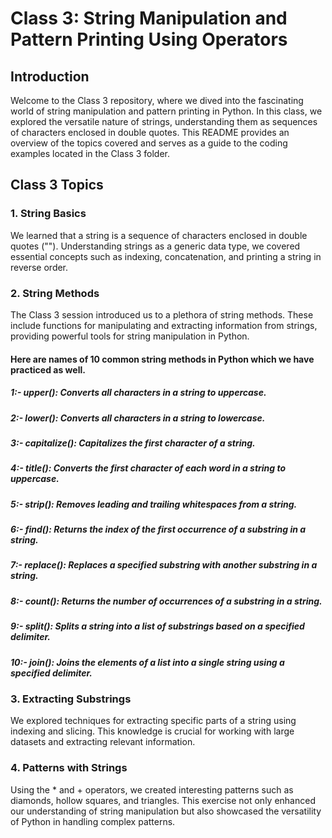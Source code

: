 # Class 3: String Manipulation and Pattern Printing Using Operators
## Introduction
Welcome to the Class 3 repository, where we dived into the fascinating world of string manipulation and pattern printing in Python. In this class, we explored the versatile nature of strings, understanding them as sequences of characters enclosed in double quotes. This README provides an overview of the topics covered and serves as a guide to the coding examples located in the Class 3 folder.
## Class 3 Topics
### 1. String Basics
We learned that a string is a sequence of characters enclosed in double quotes (""). Understanding strings as a generic data type, we covered essential concepts such as indexing, concatenation, and printing a string in reverse order.
### 2. String Methods
The Class 3 session introduced us to a plethora of string methods. These include functions for manipulating and extracting information from strings, providing powerful tools for string manipulation in Python.
#### Here are names of 10 common string methods in Python which we have practiced as well.
##### 1:- upper(): Converts all characters in a string to uppercase.
##### 2:- lower(): Converts all characters in a string to lowercase.
##### 3:- capitalize(): Capitalizes the first character of a string.
##### 4:- title(): Converts the first character of each word in a string to uppercase.
##### 5:- strip(): Removes leading and trailing whitespaces from a string.
##### 6:- find(): Returns the index of the first occurrence of a substring in a string.
##### 7:- replace(): Replaces a specified substring with another substring in a string.
##### 8:- count(): Returns the number of occurrences of a substring in a string.
##### 9:- split(): Splits a string into a list of substrings based on a specified delimiter.
##### 10:- join(): Joins the elements of a list into a single string using a specified delimiter.
### 3. Extracting Substrings
We explored techniques for extracting specific parts of a string using indexing and slicing. This knowledge is crucial for working with large datasets and extracting relevant information.
### 4. Patterns with Strings
Using the * and + operators, we created interesting patterns such as diamonds, hollow squares, and triangles. This exercise not only enhanced our understanding of string manipulation but also showcased the versatility of Python in handling complex patterns.
